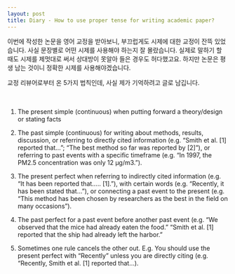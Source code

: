 ```yaml
---
layout: post
title: Diary - How to use proper tense for writing academic paper?
---
```


이번에 작성한 논문을 영어 교정을 받아보니, 부끄럽게도 시제에 대한 교정이 잔뜩 있었습니다. 사실 문장별로 어떤 시제를 사용해야 하는지 잘 몰랐습니다. 실제로 말하기 할 때도 시제를 제멋대로 써서 상대방이 못알아 들은 경우도 허다했고요. 하지만 논문은 평생 남는 것이니 정확한 시제를 사용해야겠습니다.  

교정 리뷰어로부터 온 5가지 법칙인데, 사실 제가 기억하려고 글로 남깁니다.  
<br><br>



1) The present simple (continuous) when putting forward a theory/design or stating facts
   
2) The past simple (continuous) for writing about methods, results, discussion, or referring to directly cited information (e.g. “Smith et al. [1] reported that…”; “The best method so far was reported by [2]”), or referring to past events with a specific timeframe (e.g. “In 1997, the PM2.5 concentration was only 12 µg/m3.”).
   
3) The present perfect when referring to indirectly cited information (e.g. “It has been reported that….. [1].”), with certain words (e.g. “Recently, it has been stated that…”), or connecting a past event to the present (e.g. “This method has been chosen by researchers as the best in the field on many occasions”).
   
4) The past perfect for a past event before another past event (e.g. “We observed that the mice had already eaten the food.” “Smith et al. [1] reported that the ship had already left the harbor.”
   
5) Sometimes one rule cancels the other out. E.g. You should use the present perfect with “Recently” unless you are directly citing (e.g. “Recently, Smith et al. [1] reported that…).